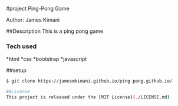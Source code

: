 #project
Ping-Pong Game

Author: James Kimani

##Description
This is a ping pong game

### Tech used
*html
*css
*bootstrap
*javascript

##setup
```bash
$ git clone https://jamesmkimani.github.io/ping-pong.github.io/

##License
This project is released under the [MIT License](./LICENSE.md)
